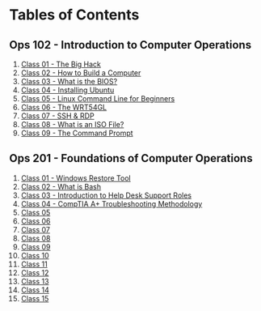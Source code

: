 # Tables of Contents

## Ops 102 - Introduction to Computer Operations
1. [Class 01 - The Big Hack](https://github.com/marcusvno/codefellows-ops-notes/blob/main/102-ops/class-01-reading-notes.md#class-01-reading-assignment)
2. [Class 02 - How to Build a Computer](https://github.com/marcusvno/codefellows-ops-notes/blob/main/102-ops/class-02-reading-notes.md#class-02-reading-assignment)
3. [Class 03 - What is the BIOS?](https://github.com/marcusvno/codefellows-ops-notes/blob/main/102-ops/class-03-reading-notes.md#class-03-reading-assignment)
4. [Class 04 - Installing Ubuntu](https://github.com/marcusvno/codefellows-ops-notes/blob/main/102-ops/class-04-reading-notes.md#class-04-reading-assignment)
5. [Class 05 - Linux Command Line for Beginners](https://github.com/marcusvno/codefellows-ops-notes/blob/main/102-ops/class-05-reading-notes.md#class-05-reading-assignment)
6. [Class 06 - The WRT54GL](https://github.com/marcusvno/codefellows-ops-notes/blob/main/102-ops/class-06-reading-notes.md#class-06-reading-assignment)
7. [Class 07 - SSH & RDP](https://github.com/marcusvno/codefellows-ops-notes/blob/main/102-ops/class-07-reading-notes.md#class-07-reading-assignment)
8. [Class 08 - What is an ISO File?](https://github.com/marcusvno/codefellows-ops-notes/blob/main/102-ops/class-08-reading-notes.md#class-08-reading-assignment)
9. [Class 09 - The Command Prompt](https://github.com/marcusvno/codefellows-ops-notes/blob/main/102-ops/class-09-reading-notes.md#class-09-reading-assignment)

## Ops 201 - Foundations of Computer Operations
1. [Class 01 - Windows Restore Tool](https://github.com/marcusvno/codefellows-ops-notes/blob/main/201-ops/class-01-reading-notes.md#class-01-reading-assignment)
2. [Class 02 - What is Bash](https://github.com/marcusvno/codefellows-ops-notes/blob/main/201-ops/class-02-reading-notes.md#class-02-reading-assignment)
3. [Class 03 - Introduction to Help Desk Support Roles](https://github.com/marcusvno/codefellows-ops-notes/blob/main/201-ops/class-03-reading-notes.md#class-03-reading-assignmen5)
4. [Class 04 - CompTIA A+ Troubleshooting Methodology](https://github.com/marcusvno/codefellows-ops-notes/blob/main/201-ops/class-04-reading-notes.md#class-04-reading-assignment)
5. [Class 05]()
6. [Class 06]()
7. [Class 07]()
8. [Class 08]()
9. [Class 09]()
10. [Class 10]()
11. [Class 11]()
12. [Class 12]()
13. [Class 13]()
14. [Class 14]()
15. [Class 15]()


